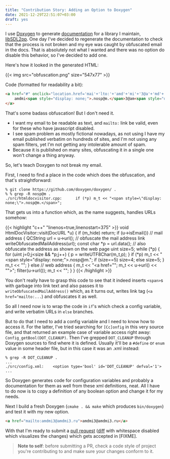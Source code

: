 ```yaml
---
title: "Contribution Story: Adding an Option to Doxygen"
date: 2021-12-29T22:51:07+03:00
draft: yes
---
```


I use [Doxygen](https://www.doxygen.nl/index.html) to generate
[documentation](https://sdl2pp.amdmi3.ru/) for a library I maintain,
[libSDL2pp](https://github.com/libSDL2pp/libSDL2pp). One day I've
decided to regenerate the documentation to check that the process
is not broken and my eye was caught by obfuscated email in the docs.
That is absolutely not what I wanted and there was no option do
disable this behavior, so I've decided to add one.

<!-- more -->

Here's how it looked in the generated HTML:

{{< img src="obfuscation.png" size="547x77" >}}

Code (formatted for readability a bit):

```html
<a href="#" onclick="location.href='mai'+'lto:'+'amd'+'mi'+'3@a'+'md'+'mi3'+'.r'+'u'; return false;">
	amdmi<span style="display: none;">.nosp@m.</span>3@am<span style="display: none;">.nosp@m.</span>dmi3.<span style="display: none;">.nosp@m.</span>ru
</a>
```

That's some badass obfuscation! But I don't need it.
- I want my email to be readable as text, and `mailto:` link be
  valid, even for these who have javascript disabled.
- I see spam problem as mostly fictional nowadays, as not using I
  have my email published verbatim on hundreds of sites, and I'm
  not using any spam filters, yet I'm not getting any intolerable
  amount of spam.
- Because it is published on many sites, obfuscating it in a single
  one won't change a thing anyway.

So, let's teach Doxygen to not break my email.

First, I need to find a place in the code which does the obfuscation,
and that's straightforward:

```
% git clone https://github.com/doxygen/doxygen/ .
% % grep -R nosp@m . 
./src/htmldocvisitor.cpp:      if (*p) m_t << "<span style=\"display: none;\">.nosp@m.</span>";
```

That gets us into a function which, as the name suggests, handles
URLs somehow:

{{< highlight "c++" "linenos=true,linenostart=375" >}}
void HtmlDocVisitor::visit(DocURL *u)
{
  if (m_hide) return;
  if (u->isEmail()) // mail address
  {
    QCString url = u->url();
    // obfuscate the mail address link
    writeObfuscatedMailAddress(url);
    const char *p = url.data();
    // also obfuscate the address as shown on the web page
    uint size=5;
    while (*p)
    {
      for (uint j=0;j<size && *p;j++)
      {
        p = writeUTF8Char(m_t,p);
      }
      if (*p) m_t << "<span style=\"display: none;\">.nosp@m.</span>";
      if (size==5) size=4; else size=5;
    }
    m_t << "</a>";
  }
  else // web address
  {
    m_t << "<a href=\"";
    m_t << u->url() << "\">";
    filter(u->url());
    m_t << "</a>";
  }
}
{{< /highlight >}}

You don't really have to grasp this code to see that it indeed
inserts `<span>`s with garbage into link text and also passes it
to `writeObfuscatedMailAddress()` which, as it turns out, writes
link tag (`<a href="mailto:...`) and obfuscates it as well.

So all I need now is to wrap the code in `if`'s which check a config
variable, and write verbatim URLs in `else` branches.

But to do that I need to add a config variable and I need to know
how to access it. For the latter, I've tried searching for `[Cc]onfig`
in this very source file, and that returned an example case of
variable access right away: `Config_getBool(DOT_CLEANUP)`. Then
I've grepped `DOT_CLEANUP` through Doxygen sources to find where
it is defined. Usually it'll be a `#define` or `enum` value in some
header file, but in this case it was an .xml instead:

```
% grep -R DOT_CLEANUP .
...
./src/config.xml:    <option type='bool' id='DOT_CLEANUP' defval='1'>
...
```

So Doxygen generates code for configuration variables and probably a
documentation for them as well from these xml definitions, neat.
All I have to do now is to copy a definition of any boolean option
and change it for my needs.

Next I build a fresh Doxygen (`cmake . && make` which produces
`bin/doxygen`) and test it with my new option.

```html
<a href="mailto:amdmi3@amdmi3.ru">amdmi3@amdmi3.ru</a>
```

With that I'm ready to submit a
[pull request](https://github.com/doxygen/doxygen/pull/8989) ([diff](https://github.com/doxygen/doxygen/pull/8989/files?diff=split&w=1) with whitespace disabled which visualizes the changes) which gets accepted in [FIXME].

> **Note to self**: before submitting a PR, check a code style of
> project you're contributing to and make sure your changes conform
> to it.
